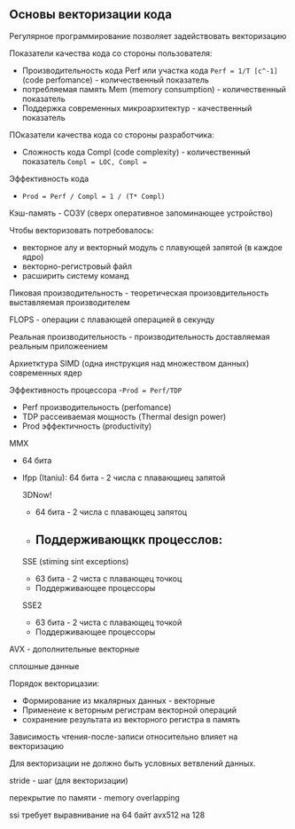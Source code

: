 ## Основы векторизации кода
Регулярное программирование позволяет задействовать векторизацию

Показатели качества кода со стороны пользователя:
- Производительность кода Perf или участка кода `Perf = 1/T [c^-1]` (code perfomance) - количественный показатель
- потребляемая память Mem (memory consumption) - количественный показатель
- Поддержка современных микроархитектур - качественный показатель

ПОказатели качества кода со стороны разработчика:
- Сложность кода Compl (code complexity) - количественный показатель `Compl = LOC, Compl = `

Эффективность кода
- `Prod = Perf / Compl = 1 / (T* Compl)`

Кэш-память - СОЗУ (сверх оперативное запоминающее устройство)

Чтобы векторизовать потребовалось:
- векторное алу и векторный модуль с плавующей запятой (в каждое ядро)
- векторно-регистровый файл
- расширить систему команд

Пиковая производительность - теоретическая произовдительность выставляемая производителем

FLOPS - операции с плавающей операцией в секунду

Реальная производительность - производительность доставляемая реальным приложеением

Архиетктура SIMD (одна инструкция над множеством данных) современных ядер

Эффективность процессора
-`Prod = Perf/TDP`
- Perf производительность (perfomance)
- TDP рассеиваемая мощность (Thermal design power)
- Prod эффектичность (productivity)

MMX
- 64 бита
- Ifpp (Itaniu): 64 бита - 2 числа с плавающиец запятой

  3DNow!
  - 64 бита - 2 числа с плавающец запятоц
  - Поддерживающкк процесслов:
    -

  SSE (stiming sint exceptions)
  - 63 бита - 2 чиста с плавающец точкоц
  - Поддерживающее процессоры
 
  SSE2
  - 63 бита - 2 чиста с плавающец точкой
  - Поддерживающее процессоры

AVX - дополнительные векторные

сплошные данные

Порядок векторицазии:
- Формирование из мкалярных данных - векторные
- Применеие к веторным регистрам векторной операций
- сохранение результата из векторного регистра в память

Зависимость чтения-после-записи относительно влияет на векторизацию

Для векторизации не должно быть условных ветвлений данных.

stride - шаг (для векторизации)

перекрытие по памяти - memory overlapping

ssi требует выравнивание на 64 байт
avx512 на 128
